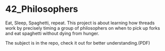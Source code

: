 # 42_Philosophers
Eat, Sleep, Spaghetti, repeat. This project is about learning how threads work by precisely timing a group of philosophers on when to pick up forks and eat spaghetti without dying from hunger. 

The subject is in the repo, check it out for better understanding.(PDF)

